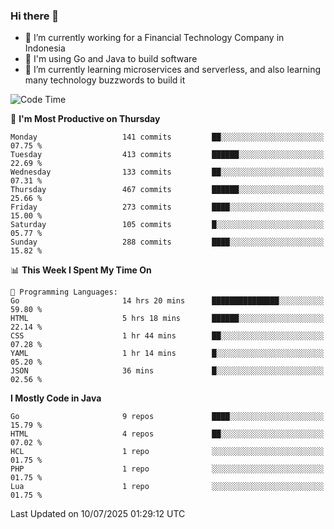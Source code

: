 ### Hi there 👋

<!--
**mazzama/mazzama** is a ✨ _special_ ✨ repository because its `README.md` (this file) appears on your GitHub profile.

Here are some ideas to get you started:

- 🔭 I’m currently working on ...
- 🌱 I’m currently learning ...
- 👯 I’m looking to collaborate on ...
- 🤔 I’m looking for help with ...
- 💬 Ask me about ...
- 📫 How to reach me: ...
- 😄 Pronouns: ...
- ⚡ Fun fact: ...
-->

- 🔭 I’m currently working for a Financial Technology Company in Indonesia
- :gun: I'm using Go and Java to build software
- 🌱 I’m currently learning microservices and serverless, and also learning many technology buzzwords to build it

<!--START_SECTION:waka-->
![Code Time](http://img.shields.io/badge/Code%20Time-4%2C095%20hrs%2030%20mins-blue)

📅 **I'm Most Productive on Thursday** 

```text
Monday                   141 commits         ██░░░░░░░░░░░░░░░░░░░░░░░   07.75 % 
Tuesday                  413 commits         ██████░░░░░░░░░░░░░░░░░░░   22.69 % 
Wednesday                133 commits         ██░░░░░░░░░░░░░░░░░░░░░░░   07.31 % 
Thursday                 467 commits         ██████░░░░░░░░░░░░░░░░░░░   25.66 % 
Friday                   273 commits         ████░░░░░░░░░░░░░░░░░░░░░   15.00 % 
Saturday                 105 commits         █░░░░░░░░░░░░░░░░░░░░░░░░   05.77 % 
Sunday                   288 commits         ████░░░░░░░░░░░░░░░░░░░░░   15.82 % 
```


📊 **This Week I Spent My Time On** 

```text
💬 Programming Languages: 
Go                       14 hrs 20 mins      ███████████████░░░░░░░░░░   59.80 % 
HTML                     5 hrs 18 mins       ██████░░░░░░░░░░░░░░░░░░░   22.14 % 
CSS                      1 hr 44 mins        ██░░░░░░░░░░░░░░░░░░░░░░░   07.28 % 
YAML                     1 hr 14 mins        █░░░░░░░░░░░░░░░░░░░░░░░░   05.20 % 
JSON                     36 mins             █░░░░░░░░░░░░░░░░░░░░░░░░   02.56 % 
```

**I Mostly Code in Java** 

```text
Go                       9 repos             ████░░░░░░░░░░░░░░░░░░░░░   15.79 % 
HTML                     4 repos             ██░░░░░░░░░░░░░░░░░░░░░░░   07.02 % 
HCL                      1 repo              ░░░░░░░░░░░░░░░░░░░░░░░░░   01.75 % 
PHP                      1 repo              ░░░░░░░░░░░░░░░░░░░░░░░░░   01.75 % 
Lua                      1 repo              ░░░░░░░░░░░░░░░░░░░░░░░░░   01.75 % 
```




 Last Updated on 10/07/2025 01:29:12 UTC
<!--END_SECTION:waka-->

